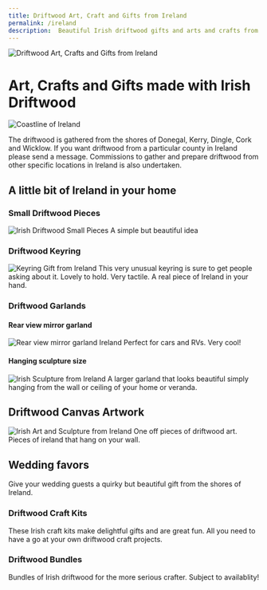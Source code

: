 ```yaml
---
title: Driftwood Art, Craft and Gifts from Ireland
permalink: /ireland
description:  Beautiful Irish driftwood gifts and arts and crafts from the shores of Ireland
---
```

![Driftwood Art, Crafts and Gifts from Ireland](/assets/images/ireland-flag-small.jpg)


# Art, Crafts and Gifts made with Irish Driftwood
 
![Coastline of Ireland](/assets/images/ireland1.jpg)

The driftwood is gathered from the shores of
 Donegal, Kerry, Dingle, Cork and Wicklow. If
 you want driftwood from a particular county
 in Ireland please send a message.
 Commissions to gather and prepare driftwood
 from other specific locations in Ireland is
 also undertaken.

## A little bit of Ireland in your home

### Small Driftwood Pieces
![Irish Driftwood Small Pieces](/assets/images/bits1.jpg)
A simple but beautiful idea 

### Driftwood Keyring
![Keyring Gift from Ireland](/assets/images/keyring1.jpg)
This very unusual keyring is sure to get people asking about it. Lovely to hold.  Very tactile. A real piece of Ireland in your hand. 

### Driftwood Garlands
#### Rear view mirror garland
![Rear view mirror garland Ireland](/assets/images/garland1.jpg)
Perfect for cars and RVs. Very cool!

#### Hanging sculpture size
![Irish Sculpture from Ireland](/assets/images/garlandart1.jpg)
A larger garland that looks beautiful simply hanging from the wall or ceiling of your home or veranda.

## Driftwood Canvas Artwork
![Irish Art and Sculpture from Ireland](/assets/images/art1.jpg)
One off pieces of driftwood art. 
Pieces of ireland that hang on your wall. 

## Wedding favors
Give your wedding guests a quirky but beautiful gift from the shores of Ireland.  

### Driftwood Craft Kits
These Irish craft kits make delightful gifts and are great fun. All you need to have a go at your own driftwood craft projects.

### Driftwood Bundles 
Bundles of Irish driftwood for the more serious crafter. Subject to availablity!

